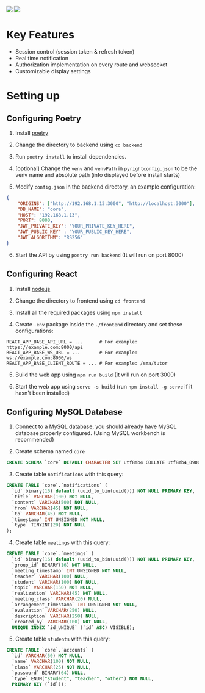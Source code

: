 <a href="https://www.python.org/downloads/release/python-3101/"><img src="https://img.shields.io/badge/python-3.10-green.svg"></a>
<a href="https://www.npmjs.com/package/npm/v/10.2.3"><img src="https://img.shields.io/badge/npm-10.2.3-blue.svg"></a>

# Key Features
- Session control (session token & refresh token)
- Real time notification
- Authorization implementation on every route and websocket
- Customizable display settings



# Setting up
## Configuring Poetry
1. Install [poetry](https://python-poetry.org/docs/master/#installing-with-the-official-installer)

2. Change the directory to backend using `cd backend`

3. Run `poetry install` to install dependencies.

4. [optional] Change the `venv` and `venvPath` in `pyrightconfig.json` to be the venv name and absolute path (info displayed before install starts)

5. Modify `config.json` in the backend directory, an example configuration:
```json
{
    "ORIGINS": ["http://192.168.1.13:3000", "http://localhost:3000"],
    "DB_NAME": "core",
    "HOST": "192.168.1.13",
    "PORT": 8000,
    "JWT_PRIVATE_KEY": "YOUR_PRIVATE_KEY_HERE",
    "JWT_PUBLIC_KEY" : "YOUR_PUBLIC_KEY_HERE",
    "JWT_ALGORITHM": "RS256"
}
```

6. Start the API by using `poetry run backend` (It will run on port 8000)


## Configuring React
1. Install [node.js](https://nodejs.org/en/download)

2. Change the directory to frontend using `cd frontend`

3. Install all the required packages using `npm install`

4. Create `.env` package inside the `./frontend` directory and set these configurations:
```
REACT_APP_BASE_API_URL = ...      # For example: https://example.com:8000/api
REACT_APP_BASE_WS_URL = ...       # For example: ws://example.com:8000/ws
REACT_APP_BASE_CLIENT_ROUTE = ... # For example: /sma/tutor
```

5. Build the web app using `npm run build` (It will run on port 3000)

6. Start the web app using `serve -s build` (run `npm install -g serve` if it hasn't been installed)


## Configuring MySQL Database
1. Connect to a MySQL database, you should already have MySQL database properly configured. (Using MySQL workbench is recommended)

2. Create schema named `core`
```sql
CREATE SCHEMA `core` DEFAULT CHARACTER SET utf8mb4 COLLATE utf8mb4_0900_ai_ci;
```


3. Create table `notifications` with this query:
```sql
CREATE TABLE `core`.`notifications` (
  `id` binary(16) default (uuid_to_bin(uuid())) NOT NULL PRIMARY KEY,
  `title` VARCHAR(100) NOT NULL,
  `content` VARCHAR(500) NOT NULL,
  `from` VARCHAR(45) NOT NULL,
  `to` VARCHAR(45) NOT NULL,
  `timestamp` INT UNSIGNED NOT NULL,
  `type` TINYINT(20) NOT NULL
);
```

4. Create table `meetings` with this query:
```sql
CREATE TABLE `core`.`meetings` (
  `id` binary(16) default (uuid_to_bin(uuid())) NOT NULL PRIMARY KEY,
  `group_id` BINARY(16) NOT NULL,
  `meeting_timestamp` INT UNSIGNED NOT NULL,
  `teacher` VARCHAR(100) NULL,
  `student` VARCHAR(100) NOT NULL,
  `topic` VARCHAR(150) NOT NULL,
  `realization` VARCHAR(45) NOT NULL,
  `meeting_class` VARCHAR(20) NULL,
  `arrangement_timestamp` INT UNSIGNED NOT NULL,
  `evaluation` VARCHAR(250) NULL,
  `description` VARCHAR(250) NULL,
  `created_by` VARCHAR(100) NOT NULL,
  UNIQUE INDEX `id_UNIQUE` (`id` ASC) VISIBLE);
```

5. Create table `students` with this query:
```sql
CREATE TABLE `core`.`accounts` (
  `id` VARCHAR(50) NOT NULL,
  `name` VARCHAR(100) NOT NULL,
  `class` VARCHAR(25) NOT NULL,
  `password` BINARY(64) NULL,
  `type` ENUM("student", "teacher", "other") NOT NULL,
  PRIMARY KEY (`id`));
```